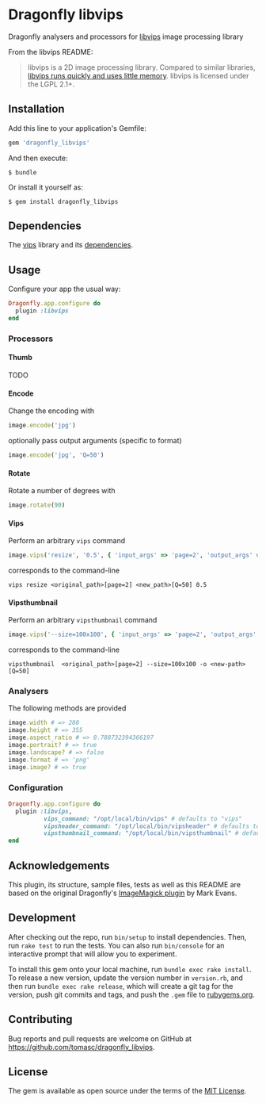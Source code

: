 # Dragonfly libvips

Dragonfly analysers and processors for [libvips](https://github.com/jcupitt/libvips) image processing library

From the libvips README:

> libvips is a 2D image processing library. Compared to similar libraries, [libvips runs quickly and uses little memory](http://www.vips.ecs.soton.ac.uk/index.php?title=Speed_and_Memory_Use). libvips is licensed under the LGPL 2.1+.

## Installation

Add this line to your application's Gemfile:

```ruby
gem 'dragonfly_libvips'
```

And then execute:

```
$ bundle
```

Or install it yourself as:

```
$ gem install dragonfly_libvips
```

## Dependencies

The [vips](http://www.vips.ecs.soton.ac.uk/index.php?title=Supported) library and its [dependencies](https://github.com/jcupitt/libvips#dependencies).

## Usage

Configure your app the usual way:

```ruby
Dragonfly.app.configure do
  plugin :libvips
end
```

### Processors

#### Thumb

TODO

#### Encode

Change the encoding with

```ruby
image.encode('jpg')
```

optionally pass output arguments (specific to format)

```ruby
image.encode('jpg', 'Q=50')
```

#### Rotate

Rotate a number of degrees with

```ruby
image.rotate(90)
```

#### Vips

Perform an arbitrary `vips` command

```ruby
image.vips('resize', '0.5', { 'input_args' => 'page=2', 'output_args' => 'Q=50', 'format' => 'jpg' })
```

corresponds to the command-line

```
vips resize <original_path>[page=2] <new_path>[Q=50] 0.5
```

#### Vipsthumbnail

Perform an arbitrary `vipsthumbnail` command

```ruby
image.vips('--size=100x100', { 'input_args' => 'page=2', 'output_args' => 'Q=50', 'format' => 'jpg' })
```

corresponds to the command-line

```
vipsthumbnail  <original_path>[page=2] --size=100x100 -o <new-path>[Q=50]
```

### Analysers

The following methods are provided

```ruby
image.width # => 280
image.height # => 355
image.aspect_ratio # => 0.788732394366197
image.portrait? # => true
image.landscape? # => false
image.format # => 'png'
image.image? # => true
```

### Configuration

```ruby
Dragonfly.app.configure do
  plugin :libvips,
          vips_command: "/opt/local/bin/vips" # defaults to "vips"
          vipsheader_command: "/opt/local/bin/vipsheader" # defaults to "vipsheader"
          vipsthumbnail_command: "/opt/local/bin/vipsthumbnail" # defaults to "vipsthumbnail"
end
```

## Acknowledgements

This plugin, its structure, sample files, tests as well as this README are based on the original Dragonfly's [ImageMagick plugin](http://markevans.github.io/dragonfly/imagemagick) by Mark Evans.

## Development

After checking out the repo, run `bin/setup` to install dependencies. Then, run `rake test` to run the tests. You can also run `bin/console` for an interactive prompt that will allow you to experiment.

To install this gem onto your local machine, run `bundle exec rake install`. To release a new version, update the version number in `version.rb`, and then run `bundle exec rake release`, which will create a git tag for the version, push git commits and tags, and push the `.gem` file to [rubygems.org](https://rubygems.org).

## Contributing

Bug reports and pull requests are welcome on GitHub at <https://github.com/tomasc/dragonfly_libvips>.

## License

The gem is available as open source under the terms of the [MIT License](http://opensource.org/licenses/MIT).
